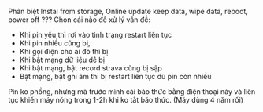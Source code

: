 Phân biệt Instal from storage, Online update keep data, wipe data, reboot, power off ??? 
Chọn cái  nào để xử lý vấn đề: 
- Khi pin yếu thì rơi vào tình trạng restart liên tục 
- Khi pin nhiều cũng bị, 
- Khi gọi điện cho ai đó thì bị 
- Khi bật mạng dữ liệu dễ bị 
- Khi bật mạng, bật record strava cũng bị sập 
- Bật mạng, bật ghi âm thì bị restart liên tục dù pin còn nhiều

Pin ko phồng, nhưng mà trước mình cài báo thức bằng điện thoại này và liên tục khiến máy nóng trong 1-2h khi ko tắt báo thức. (Máy dùng 4 năm rồi) 